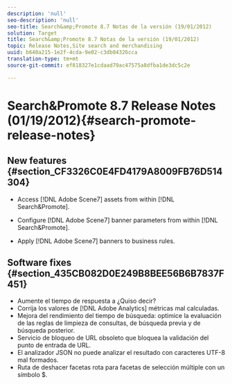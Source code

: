 ```yaml
---
description: 'null'
seo-description: 'null'
seo-title: Search&amp;Promote 8.7 Notas de la versión (19/01/2012)
solution: Target
title: Search&amp;Promote 8.7 Notas de la versión (19/01/2012)
topic: Release Notes,Site search and merchandising
uuid: b640a215-1e2f-4cda-9e02-c3db04326cca
translation-type: tm+mt
source-git-commit: ef818327e1cdaad79ac47575a8dfba1de3dc5c2e

---
```



# Search&amp;Promote 8.7 Release Notes (01/19/2012){#search-promote-release-notes}

## New features {#section_CF3326C0E4FD4179A8009FB76D514304}

* Access [!DNL Adobe Scene7] assets from within [!DNL Search&Promote].
* Configure [!DNL Adobe Scene7] banner parameters from within [!DNL Search&Promote].

* Apply [!DNL Adobe Scene7] banners to business rules.

## Software fixes {#section_435CB082D0E249B8BEE56B6B7837F451}

* Aumente el tiempo de respuesta a ¿Quiso decir?
* Corrija los valores de [!DNL Adobe Analytics] métricas mal calculadas.
* Mejora del rendimiento del tiempo de búsqueda: optimice la evaluación de las reglas de limpieza de consultas, de búsqueda previa y de búsqueda posterior.
* Servicio de bloqueo de URL obsoleto que bloquea la validación del punto de entrada de URL.
* El analizador JSON no puede analizar el resultado con caracteres UTF-8 mal formados.
* Ruta de deshacer facetas rota para facetas de selección múltiple con un símbolo $.

